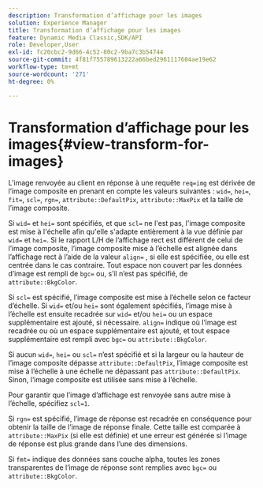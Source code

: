 ```yaml
---
description: Transformation d’affichage pour les images
solution: Experience Manager
title: Transformation d’affichage pour les images
feature: Dynamic Media Classic,SDK/API
role: Developer,User
exl-id: fc20cbc2-9d66-4c52-80c2-9ba7c3b54744
source-git-commit: 4f81f755789613222a66bed2961117604ae19e62
workflow-type: tm+mt
source-wordcount: '271'
ht-degree: 0%

---
```


# Transformation d’affichage pour les images{#view-transform-for-images}

L’image renvoyée au client en réponse à une requête `req=img` est dérivée de l’image composite en prenant en compte les valeurs suivantes : `wid=`, `hei=`, `fit=`, `scl=`, `rgn=`, `attribute::DefaultPix`, `attribute::MaxPix` et la taille de l’image composite.

Si `wid=` et `hei=` sont spécifiés, et que `scl=` ne l&#39;est pas, l&#39;image composite est mise à l&#39;échelle afin qu&#39;elle s&#39;adapte entièrement à la vue définie par `wid=` et `hei=`. Si le rapport L/H de l’affichage rect est différent de celui de l’image composite, l’image composite mise à l’échelle est alignée dans l’affichage rect à l’aide de la valeur `align=` , si elle est spécifiée, ou elle est centrée dans le cas contraire. Tout espace non couvert par les données d’image est rempli de `bgc=` ou, s’il n’est pas spécifié, de `attribute::BkgColor`.

Si `scl=` est spécifié, l’image composite est mise à l’échelle selon ce facteur d’échelle. Si `wid=` et/ou `hei=` sont également spécifiés, l’image mise à l’échelle est ensuite recadrée sur `wid=` et/ou `hei=` ou un espace supplémentaire est ajouté, si nécessaire. `align=` indique où l’image est recadrée ou où un espace supplémentaire est ajouté, et tout espace supplémentaire est rempli avec `bgc=` ou `attribute::BkgColor`.

Si aucun `wid=`, `hei=` ou `scl=` n’est spécifié et si la largeur ou la hauteur de l’image composite dépasse `attribute::DefaultPix`, l’image composite est mise à l’échelle à une échelle ne dépassant pas `attribute::DefaultPix`. Sinon, l’image composite est utilisée sans mise à l’échelle.

Pour garantir que l’image d’affichage est renvoyée sans autre mise à l’échelle, spécifiez `scl=1`.

Si `rgn=` est spécifié, l’image de réponse est recadrée en conséquence pour obtenir la taille de l’image de réponse finale. Cette taille est comparée à `attribute::MaxPix` (si elle est définie) et une erreur est générée si l’image de réponse est plus grande dans l’une des dimensions.

Si `fmt=` indique des données sans couche alpha, toutes les zones transparentes de l’image de réponse sont remplies avec `bgc=` ou `attribute::BkgColor`.
